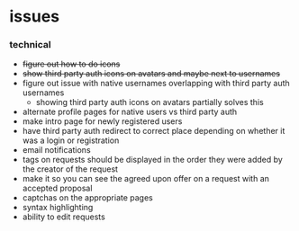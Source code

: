 # issues

### technical
- ~~figure out how to do icons~~
- ~~show third party auth icons on avatars and maybe next to usernames~~
- figure out issue with native usernames overlapping with third party auth usernames
  - showing third party auth icons on avatars partially solves this
- alternate profile pages for native users vs third party auth
- make intro page for newly registered users
- have third party auth redirect to correct place depending on whether it was a login or registration
- email notifications
- tags on requests should be displayed in the order they were added by the creator of the request
- make it so you can see the agreed upon offer on a request with an accepted proposal
- captchas on the appropriate pages
- syntax highlighting
- ability to edit requests
